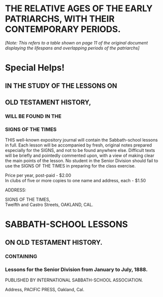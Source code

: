 # THE RELATIVE AGES OF THE EARLY PATRIARCHS, WITH THEIR CONTEMPORARY PERIODS.

*[Note: This refers to a table shown on page 11 of the original document displaying the lifespans and overlapping periods of the patriarchs]*

# Special Helps!
## IN THE STUDY OF THE LESSONS ON  
## OLD TESTAMENT HISTORY,
### WILL BE FOUND IN THE  
### SIGNS OF THE TIMES

THIS well-known expository journal will contain the Sabbath-school lessons in full. Each lesson will be accompanied by fresh, original notes prepared especially for the SIGNS, and not to be found anywhere else. Difficult texts will be briefly and pointedly commented upon, with a view of making clear the main points of the lesson. No student in the Senior Division should fail to use the SIGNS OF THE TIMES in preparing for the class exercise.

Price per year, post-paid - $2.00  
In clubs of five or more copies to one name and address, each - $1.50

ADDRESS:

SIGNS OF THE TIMES,  
Twelfth and Castro Streets, OAKLAND, CAL.

# SABBATH-SCHOOL LESSONS
## ON OLD TESTAMENT HISTORY.
### CONTAINING  
### Lessons for the Senior Division from January to July, 1888.
PUBLISHED BY INTERNATIONAL SABBATH-SCHOOL ASSOCIATION.

Address, PACIFIC PRESS, Oakland, Cal.